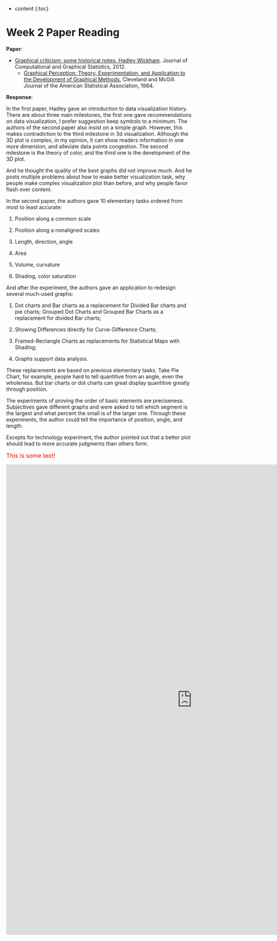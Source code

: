 * content
{:toc}
# Week 2 Paper Reading #

__Paper__:

 - [Graphical criticism: some historical notes. Hadley Wickham](http://vita.had.co.nz/papers/stat-graph-hist.pdf). Journal of Computational and Graphical Statistics, 2012.
	- [Graphical Perception: Theory, Experimentation, and Application to the Development of Graphical Methods.](https://www.jstor.org/stable/pdf/2288400.pdf)  Cleveland and McGill. Journal of the American Statistical Association, 1984.	



__Response__:

In the first paper, Hadley gave an introduction to data visualization history. There are about three main milestones, the first one gave recommendations on data visualization, I prefer suggestion keep symbols to a minimum. The authors of the second paper also insist on a simple graph. However, this makes contradiction to the third milestone in 3d visualization. Although the 3D plot is complex, in my opinion, it can show readers information in one more dimension, and alleviate data points congestion. The second milestone is the theory of color, and the third one is the development of the 3D plot.  

And he thought the quality of the best graphs did not improve much. And he posts multiple problems about how to make better visualization task, why people make complex visualization plot than before, and why people favor flash over content. 



In the second paper, the authors gave 10 elementary tasks ordered from most to least accurate:             

1. Position along a common scale

2. Position along a nonaligned scales

3. Length, direction, angle

4. Area

5. Volume, curvature

6. Shading, color saturation



And after the experiment, the authors gave an application to redesign several much-used graphs:

1. Dot charts and Bar charts as a replacement for Divided Bar charts and pie charts; Grouped Dot Charts and Grouped Bar Charts as a replacement for divided Bar charts;

2. Showing Differences directly for Curve-Difference Charts;

3. Framed-Rectangle Charts as replacements for Statistical Maps with Shading;

4. Graphs support data analysis.

These replacements are based on previous elementary tasks. Take Pie Chart, for example, people hard to tell quantitive from an angle, even the wholeness. But bar charts or dot charts can great display quantitive greatly through position.

The experiments of proving the order of basic elements are preciseness. Subjectives gave different graphs and were asked to tell which segment is the largest and what percent the small is of the larger one. Through these experiments, the author could tell the importance of position, angle, and length.

Excepts for technology experiment, the author pointed out that a better plot should lead to more accurate judgments than others form.

 
<font size="3" color="red">This is some text!</font>

<center><iframe src="https://public.tableau.com/views/ATaleof50Cities/ATaleof50Cities?:embed=y&:display_count=yes&:toolbar=no" width="1004" height="1269" frameborder="0"></iframe></center>

